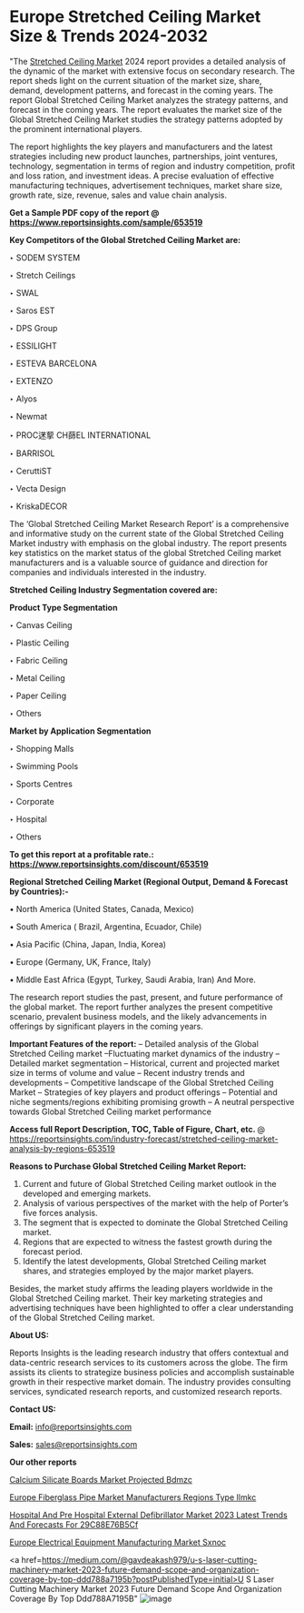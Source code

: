 # Europe Stretched Ceiling Market Size & Trends 2024-2032

 "The <a href=https://www.reportsinsights.com/sample/653519>Stretched Ceiling Market</a> 2024 report provides a detailed analysis of the dynamic of the market with extensive focus on secondary research. The report sheds light on the current situation of the market size, share, demand, development patterns, and forecast in the coming years. The report Global Stretched Ceiling Market analyzes the strategy patterns, and forecast in the coming years. The report evaluates the market size of the Global Stretched Ceiling Market studies the strategy patterns adopted by the prominent international players.

The report highlights the key players and manufacturers and the latest strategies including new product launches, partnerships, joint ventures, technology, segmentation in terms of region and industry competition, profit and loss ration, and investment ideas. A precise evaluation of effective manufacturing techniques, advertisement techniques, market share size, growth rate, size, revenue, sales and value chain analysis.

<strong>Get a Sample PDF copy of the report @ <a href=https://www.reportsinsights.com/sample/653519 style=color:#0000ff;>https://www.reportsinsights.com/sample/653519</a></strong>

<strong>Key Competitors of the Global Stretched Ceiling Market are:</strong>

‣ SODEM SYSTEM

‣ Stretch Ceilings

‣ SWAL

‣ Saros EST

‣ DPS Group

‣ ESSILIGHT

‣ ESTEVA BARCELONA

‣ EXTENZO

‣ Alyos

‣ Newmat

‣ PROC蒁蒘 CH蒒EL INTERNATIONAL

‣ BARRISOL

‣ CeruttiST

‣ Vecta Design

‣ KriskaDECOR

The ‘Global Stretched Ceiling Market Research Report’ is a comprehensive and informative study on the current state of the Global Stretched Ceiling Market industry with emphasis on the global industry. The report presents key statistics on the market status of the global Stretched Ceiling market manufacturers and is a valuable source of guidance and direction for companies and individuals interested in the industry.

<strong>Stretched Ceiling Industry Segmentation covered are:</strong>

<strong>Product Type Segmentation</strong>

‣ Canvas Ceiling

‣ Plastic Ceiling

‣ Fabric Ceiling

‣ Metal Ceiling

‣ Paper Ceiling

‣ Others

<strong>Market by Application Segmentation</strong>

‣ Shopping Malls

‣ Swimming Pools

‣ Sports Centres

‣ Corporate

‣ Hospital

‣ Others

<strong>To get this report at a profitable rate.: <a href=https://www.reportsinsights.com/discount/653519 style=color:#0000ff;>https://www.reportsinsights.com/discount/653519</a></strong>

<strong>Regional Stretched Ceiling Market (Regional Output, Demand &amp; Forecast by Countries):-</strong>

• North America (United States, Canada, Mexico)

• South America ( Brazil, Argentina, Ecuador, Chile)

• Asia Pacific (China, Japan, India, Korea)

• Europe (Germany, UK, France, Italy)

• Middle East Africa (Egypt, Turkey, Saudi Arabia, Iran) And More.

The research report studies the past, present, and future performance of the global market. The report further analyzes the present competitive scenario, prevalent business models, and the likely advancements in offerings by significant players in the coming years.

<strong>Important Features of the report:</strong>
– Detailed analysis of the Global Stretched Ceiling market
–Fluctuating market dynamics of the industry
–Detailed market segmentation
– Historical, current and projected market size in terms of volume and value
– Recent industry trends and developments
– Competitive landscape of the Global Stretched Ceiling Market
– Strategies of key players and product offerings
– Potential and niche segments/regions exhibiting promising growth
– A neutral perspective towards Global Stretched Ceiling market performance

<strong>Access full Report Description, TOC, Table of Figure, Chart, etc. </strong>@   <a href=https://reportsinsights.com/industry-forecast/stretched-ceiling-market-analysis-by-regions-653519 style=color:#0000ff;>https://reportsinsights.com/industry-forecast/stretched-ceiling-market-analysis-by-regions-653519</a>

<strong>Reasons to Purchase Global Stretched Ceiling Market Report:</strong>
1. Current and future of Global Stretched Ceiling market outlook in the developed and emerging markets.
2. Analysis of various perspectives of the market with the help of Porter’s five forces analysis.
3. The segment that is expected to dominate the Global Stretched Ceiling market.
4. Regions that are expected to witness the fastest growth during the forecast period.
5. Identify the latest developments, Global Stretched Ceiling market shares, and strategies employed by the major market players.

Besides, the market study affirms the leading players worldwide in the Global Stretched Ceiling market. Their key marketing strategies and advertising techniques have been highlighted to offer a clear understanding of the Global Stretched Ceiling market.

<strong><strong>About US</strong>:</strong>

Reports Insights is the leading research industry that offers contextual and data-centric research services to its customers across the globe. The firm assists its clients to strategize business policies and accomplish sustainable growth in their respective market domain. The industry provides consulting services, syndicated research reports, and customized research reports.

<strong>Contact US:</strong>

<p class=><b>Email:</b> <a href=mailto:info@reportsinsights.com>info@reportsinsights.com</a></p>
<p class=><b>Sales:</b> <a href=mailto:sales@reportsinsights.com>sales@reportsinsights.com</a></p>

<strong>Our other reports</strong>

<a href=https://www.linkedin.com/pulse/calcium-silicate-boards-market-projected-bdmzc/>Calcium Silicate Boards Market Projected Bdmzc</a>

<a href=https://www.linkedin.com/pulse/europe-fiberglass-pipe-market-manufacturers-regions-type-ilmkc/>Europe Fiberglass Pipe Market Manufacturers Regions Type Ilmkc</a>

<a href=https://medium.com/@jagrutiayachit3/hospital-and-pre-hospital-external-defibrillator-market-2023-latest-trends-and-forecasts-for-29c88e76b5cf>Hospital And Pre Hospital External Defibrillator Market 2023 Latest Trends And Forecasts For 29C88E76B5Cf</a>

<a href=https://www.linkedin.com/pulse/europe-electrical-equipment-manufacturing-market-sxnoc/>Europe Electrical Equipment Manufacturing Market Sxnoc</a>

<a href=https://medium.com/@gavdeakash979/u-s-laser-cutting-machinery-market-2023-future-demand-scope-and-organization-coverage-by-top-ddd788a7195b?postPublishedType=initial>U S Laser Cutting Machinery Market 2023 Future Demand Scope And Organization Coverage By Top Ddd788A7195B</a>"
![image](https://github.com/daminid12/RImarketresearch/assets/158430485/2d9fef74-8092-406c-8a24-7f9da2b26a0f)
